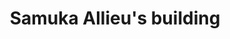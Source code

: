 ---
title: "Samuka Allieu's building"
url: /kailahun/samuka-allieus-building/
shop: Lebensmittel
---